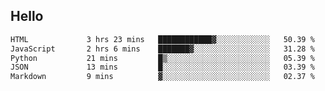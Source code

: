 ## Hello
<!--START_SECTION:waka-->

```txt
HTML             3 hrs 23 mins   ████████████▓░░░░░░░░░░░░   50.39 %
JavaScript       2 hrs 6 mins    ███████▓░░░░░░░░░░░░░░░░░   31.28 %
Python           21 mins         █▒░░░░░░░░░░░░░░░░░░░░░░░   05.39 %
JSON             13 mins         █░░░░░░░░░░░░░░░░░░░░░░░░   03.39 %
Markdown         9 mins          ▓░░░░░░░░░░░░░░░░░░░░░░░░   02.37 %
```

<!--END_SECTION:waka-->
